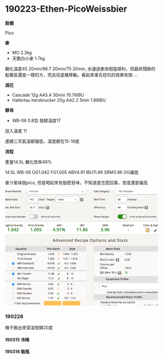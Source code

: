 # 190223-Ethen-PicoWeissbier


**設備**

Pico

**麥**

* MO 2.3kg
* 天鵝白小麥 1.7kg

糖化溫度45 20min/66.7 20min/75 20min, 水通過麥床相當順利，但最終殘餘的黏著區還是一樣的大，而且往底層移動。看起來事先挖坑的效果有限....

**酒花**

* Cascade 12g AA5.4 30min 10.76IBU
* Hallertau hersbrucker 20g AA2.2 5min 1.89IBU

**酵母**

* WB-06 0.8包 發酵溫度17

投入溫度 11

連續三天氣溫都偏低，溫度都在15-16度

**流程**

產量14.5L 糖化效率49%

14.5L WB-06 OG1.042 FG1.005 ABV4.91 IBU11.86 SRM3.96 OG偏低

麥汁氣味就pico, 但是喝起來有股肥皂味，不知道是怎麼回事。苦度還是偏高

![](../img/test150.png) 

### 190228

桶子搬出來室溫發酵20度

#### 190315 冷降

#### 190316 裝瓶